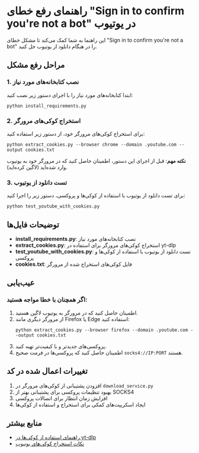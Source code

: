 # راهنمای رفع خطای "Sign in to confirm you're not a bot" در یوتیوب

این راهنما به شما کمک می‌کند تا مشکل خطای "Sign in to confirm you're not a bot" را در هنگام دانلود از یوتیوب حل کنید.

## مراحل رفع مشکل

### 1. نصب کتابخانه‌های مورد نیاز

ابتدا کتابخانه‌های مورد نیاز را با اجرای دستور زیر نصب کنید:

```
python install_requirements.py
```

### 2. استخراج کوکی‌های مرورگر

برای استخراج کوکی‌های مرورگر خود، از دستور زیر استفاده کنید:

```
python extract_cookies.py --browser chrome --domain .youtube.com --output cookies.txt
```

**نکته مهم**: قبل از اجرای این دستور، اطمینان حاصل کنید که در مرورگر خود به یوتیوب وارد شده‌اید (لاگین کرده‌اید).

### 3. تست دانلود از یوتیوب

برای تست دانلود از یوتیوب با استفاده از کوکی‌ها و پروکسی، دستور زیر را اجرا کنید:

```
python test_youtube_with_cookies.py
```

## توضیحات فایل‌ها

- **install_requirements.py**: نصب کتابخانه‌های مورد نیاز
- **extract_cookies.py**: استخراج کوکی‌های مرورگر برای استفاده در yt-dlp
- **test_youtube_with_cookies.py**: تست دانلود از یوتیوب با استفاده از کوکی‌ها و پروکسی
- **cookies.txt**: فایل کوکی‌های استخراج شده از مرورگر

## عیب‌یابی

### اگر همچنان با خطا مواجه هستید:

1. اطمینان حاصل کنید که در مرورگر به یوتیوب لاگین هستید.
2. از مرورگر دیگری مانند Firefox یا Edge استفاده کنید:
   ```
   python extract_cookies.py --browser firefox --domain .youtube.com --output cookies.txt
   ```
3. پروکسی‌های جدیدتر و با کیفیت‌تر تهیه کنید.
4. اطمینان حاصل کنید که پروکسی‌ها در فرمت صحیح `socks4://IP:PORT` هستند.

## تغییرات اعمال شده در کد

1. افزودن پشتیبانی از کوکی‌های مرورگر در `download_service.py`
2. بهبود تنظیمات پروکسی برای پشتیبانی بهتر از SOCKS4
3. افزایش زمان انتظار برای اتصالات پروکسی
4. ایجاد اسکریپت‌های کمکی برای استخراج و استفاده از کوکی‌ها

## منابع بیشتر

- [راهنمای استفاده از کوکی‌ها در yt-dlp](https://github.com/yt-dlp/yt-dlp/wiki/FAQ#how-do-i-pass-cookies-to-yt-dlp)
- [نکات استخراج کوکی‌های یوتیوب](https://github.com/yt-dlp/yt-dlp/wiki/Extractors#exporting-youtube-cookies)